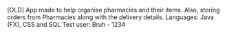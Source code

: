 [OLD] App made to help organise pharmacies and their items. Also, storing orders from Pharmacies along with the delivery details.
Languages: Java (FX), CSS and SQL
Test user: Bruh - 1234
